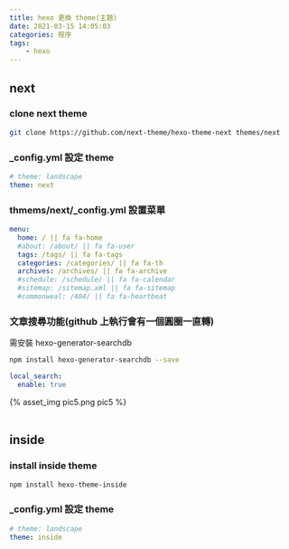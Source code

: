 ```yaml
---
title: hexo 更換 theme(主題)
date: 2021-03-15 14:05:03
categories: 程序
tags:
	- hexo
---
```


## next

### clone next theme
``` bash
git clone https://github.com/next-theme/hexo-theme-next themes/next
```

### _config.yml 設定 theme
``` yaml
# theme: landscape
theme: next
```
<!--more-->

### thmems/next/_config.yml 設置菜單
``` yaml
menu:
  home: / || fa fa-home
  #about: /about/ || fa fa-user
  tags: /tags/ || fa fa-tags
  categories: /categories/ || fa fa-th
  archives: /archives/ || fa fa-archive
  #schedule: /schedule/ || fa fa-calendar
  #sitemap: /sitemap.xml || fa fa-sitemap
  #commonweal: /404/ || fa fa-heartbeat
```

### 文章搜尋功能(github 上執行會有一個圓圈一直轉)
需安裝 hexo-generator-searchdb
```bash
npm install hexo-generator-searchdb --save
```
``` yaml
local_search:
  enable: true
```
<div style="width:500px">
	{% asset_img pic5.png pic5 %}
</div>

<br>

## inside

### install inside theme
``` bash
npm install hexo-theme-inside
```

### _config.yml 設定 theme
``` yaml
# theme: landscape
theme: inside
```